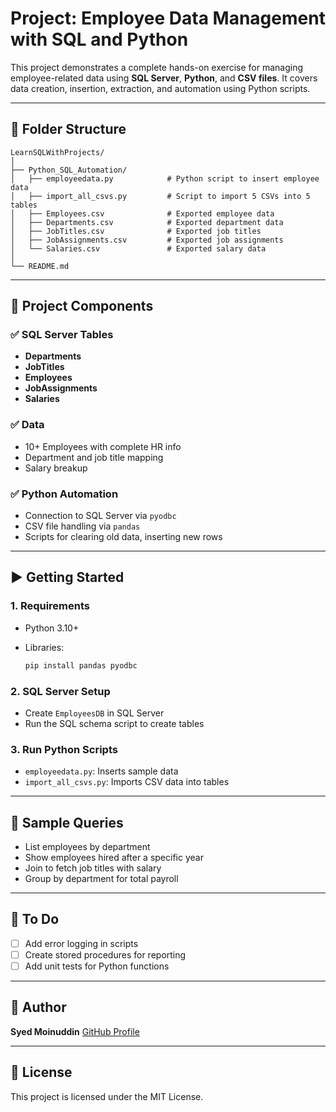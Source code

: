 # Project: Employee Data Management with SQL and Python

This project demonstrates a complete hands-on exercise for managing employee-related data using **SQL Server**, **Python**, and **CSV files**. It covers data creation, insertion, extraction, and automation using Python scripts.

---

## 📂 Folder Structure

```
LearnSQLWithProjects/
│
├── Python_SQL_Automation/
│   ├── employeedata.py            # Python script to insert employee data
│   ├── import_all_csvs.py         # Script to import 5 CSVs into 5 tables
│   ├── Employees.csv              # Exported employee data
│   ├── Departments.csv            # Exported department data
│   ├── JobTitles.csv              # Exported job titles
│   ├── JobAssignments.csv         # Exported job assignments
│   └── Salaries.csv               # Exported salary data
│
└── README.md
```

---

## 📌 Project Components

### ✅ SQL Server Tables

* **Departments**
* **JobTitles**
* **Employees**
* **JobAssignments**
* **Salaries**

### ✅ Data

* 10+ Employees with complete HR info
* Department and job title mapping
* Salary breakup

### ✅ Python Automation

* Connection to SQL Server via `pyodbc`
* CSV file handling via `pandas`
* Scripts for clearing old data, inserting new rows

---

## ▶️ Getting Started

### 1. Requirements

* Python 3.10+
* Libraries:

  ```bash
  pip install pandas pyodbc
  ```

### 2. SQL Server Setup

* Create `EmployeesDB` in SQL Server
* Run the SQL schema script to create tables

### 3. Run Python Scripts

* `employeedata.py`: Inserts sample data
* `import_all_csvs.py`: Imports CSV data into tables

---

## 📝 Sample Queries

* List employees by department
* Show employees hired after a specific year
* Join to fetch job titles with salary
* Group by department for total payroll

---

## 🔁 To Do

* [ ] Add error logging in scripts
* [ ] Create stored procedures for reporting
* [ ] Add unit tests for Python functions

---

## 🚀 Author

**Syed Moinuddin**
[GitHub Profile](https://github.com/Syed-Moinuddin2025)

---

## 📌 License

This project is licensed under the MIT License.
